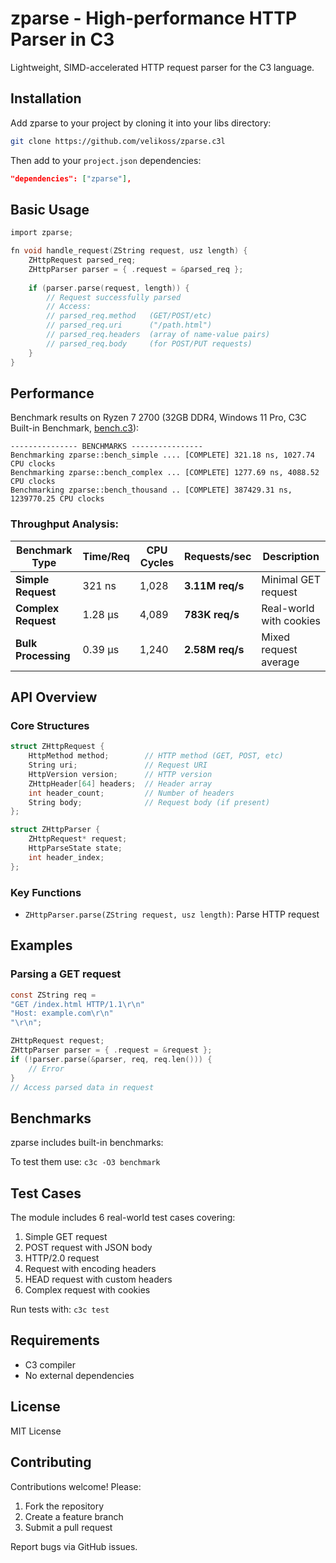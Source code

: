 # zparse - High-performance HTTP Parser in C3

Lightweight, SIMD-accelerated HTTP request parser for the C3 language.

## Installation

Add zparse to your project by cloning it into your libs directory:

```bash
git clone https://github.com/velikoss/zparse.c3l
```

Then add to your `project.json` dependencies:

```json
"dependencies": ["zparse"],
```

## Basic Usage

```c
import zparse;

fn void handle_request(ZString request, usz length) {
    ZHttpRequest parsed_req;
    ZHttpParser parser = { .request = &parsed_req };
    
    if (parser.parse(request, length)) {
        // Request successfully parsed
        // Access:
        // parsed_req.method   (GET/POST/etc)
        // parsed_req.uri      ("/path.html")
        // parsed_req.headers  (array of name-value pairs)
        // parsed_req.body     (for POST/PUT requests)
    }
}
```

## Performance

Benchmark results on Ryzen 7 2700 (32GB DDR4, Windows 11 Pro, C3C Built-in Benchmark, [bench.c3](https://github.com/velikoss/zparse.c3l/blob/master/bench.c3)):

```
--------------- BENCHMARKS ----------------
Benchmarking zparse::bench_simple .... [COMPLETE] 321.18 ns, 1027.74 CPU clocks
Benchmarking zparse::bench_complex ... [COMPLETE] 1277.69 ns, 4088.52 CPU clocks
Benchmarking zparse::bench_thousand .. [COMPLETE] 387429.31 ns, 1239770.25 CPU clocks
```

### Throughput Analysis:

| Benchmark Type       | Time/Req | CPU Cycles | Requests/sec  | Description |
|----------------------|----------|------------|---------------|-------------|
| **Simple Request**   | 321 ns   | 1,028      | **3.11M req/s** | Minimal GET request |
| **Complex Request**  | 1.28 μs  | 4,089      | **783K req/s**  | Real-world with cookies |
| **Bulk Processing**  | 0.39 μs  | 1,240      | **2.58M req/s** | Mixed request average |

## API Overview

### Core Structures

```c
struct ZHttpRequest {
    HttpMethod method;        // HTTP method (GET, POST, etc)
    String uri;               // Request URI
    HttpVersion version;      // HTTP version
    ZHttpHeader[64] headers;  // Header array
    int header_count;         // Number of headers
    String body;              // Request body (if present)
};

struct ZHttpParser {
    ZHttpRequest* request; 
    HttpParseState state;
    int header_index;
};
```

### Key Functions

- `ZHttpParser.parse(ZString request, usz length)`: Parse HTTP request

## Examples

### Parsing a GET request

```c
const ZString req = 
"GET /index.html HTTP/1.1\r\n"
"Host: example.com\r\n"
"\r\n";

ZHttpRequest request;
ZHttpParser parser = { .request = &request };
if (!parser.parse(&parser, req, req.len())) {
    // Error
}
// Access parsed data in request
```

## Benchmarks

zparse includes built-in benchmarks:

To test them use: `c3c -O3 benchmark`

## Test Cases

The module includes 6 real-world test cases covering:

1. Simple GET request
2. POST request with JSON body
3. HTTP/2.0 request
4. Request with encoding headers
5. HEAD request with custom headers
6. Complex request with cookies

Run tests with:
`c3c test`

## Requirements

- C3 compiler
- No external dependencies

## License

MIT License

## Contributing

Contributions welcome! Please:

1. Fork the repository
2. Create a feature branch
3. Submit a pull request

Report bugs via GitHub issues.
